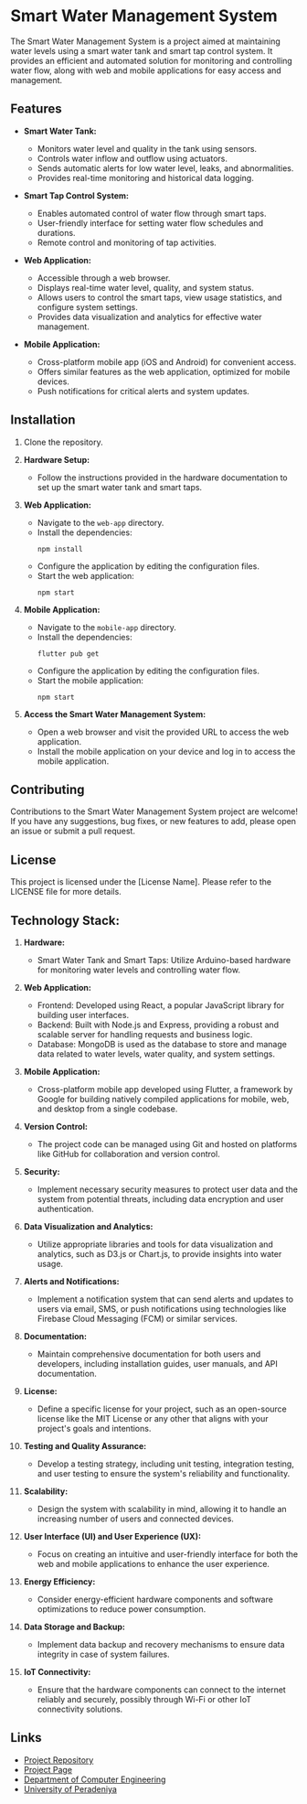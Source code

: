# Smart Water Management System

The Smart Water Management System is a project aimed at maintaining water levels using a smart water tank and smart tap control system. It provides an efficient and automated solution for monitoring and controlling water flow, along with web and mobile applications for easy access and management.

## Features

- **Smart Water Tank:**
  - Monitors water level and quality in the tank using sensors.
  - Controls water inflow and outflow using actuators.
  - Sends automatic alerts for low water level, leaks, and abnormalities.
  - Provides real-time monitoring and historical data logging.

- **Smart Tap Control System:**
  - Enables automated control of water flow through smart taps.
  - User-friendly interface for setting water flow schedules and durations.
  - Remote control and monitoring of tap activities.

- **Web Application:**
  - Accessible through a web browser.
  - Displays real-time water level, quality, and system status.
  - Allows users to control the smart taps, view usage statistics, and configure system settings.
  - Provides data visualization and analytics for effective water management.

- **Mobile Application:**
  - Cross-platform mobile app (iOS and Android) for convenient access.
  - Offers similar features as the web application, optimized for mobile devices.
  - Push notifications for critical alerts and system updates.

## Installation

1. Clone the repository.

2. **Hardware Setup:**
   - Follow the instructions provided in the hardware documentation to set up the smart water tank and smart taps.

3. **Web Application:**
   - Navigate to the `web-app` directory.
   - Install the dependencies:
     ```
     npm install
     ```
   - Configure the application by editing the configuration files.
   - Start the web application:
     ```
     npm start
     ```

4. **Mobile Application:**
   - Navigate to the `mobile-app` directory.
   - Install the dependencies:
     ```
     flutter pub get
     ```
   - Configure the application by editing the configuration files.
   - Start the mobile application:
     ```
     npm start
     ```

5. **Access the Smart Water Management System:**
   - Open a web browser and visit the provided URL to access the web application.
   - Install the mobile application on your device and log in to access the mobile application.

## Contributing

Contributions to the Smart Water Management System project are welcome! If you have any suggestions, bug fixes, or new features to add, please open an issue or submit a pull request.

## License

This project is licensed under the [License Name]. Please refer to the LICENSE file for more details.

## Technology Stack:

1. **Hardware:**
   - Smart Water Tank and Smart Taps: Utilize Arduino-based hardware for monitoring water levels and controlling water flow.

2. **Web Application:**
   - Frontend: Developed using React, a popular JavaScript library for building user interfaces.
   - Backend: Built with Node.js and Express, providing a robust and scalable server for handling requests and business logic.
   - Database: MongoDB is used as the database to store and manage data related to water levels, water quality, and system settings.

3. **Mobile Application:**
   - Cross-platform mobile app developed using Flutter, a framework by Google for building natively compiled applications for mobile, web, and desktop from a single codebase.

4. **Version Control:**
   - The project code can be managed using Git and hosted on platforms like GitHub for collaboration and version control.

5. **Security:**
   - Implement necessary security measures to protect user data and the system from potential threats, including data encryption and user authentication.

6. **Data Visualization and Analytics:**
   - Utilize appropriate libraries and tools for data visualization and analytics, such as D3.js or Chart.js, to provide insights into water usage.

7. **Alerts and Notifications:**
   - Implement a notification system that can send alerts and updates to users via email, SMS, or push notifications using technologies like Firebase Cloud Messaging (FCM) or similar services.

8. **Documentation:**
   - Maintain comprehensive documentation for both users and developers, including installation guides, user manuals, and API documentation.

9. **License:**
   - Define a specific license for your project, such as an open-source license like the MIT License or any other that aligns with your project's goals and intentions.

10. **Testing and Quality Assurance:**
    - Develop a testing strategy, including unit testing, integration testing, and user testing to ensure the system's reliability and functionality.

11. **Scalability:**
    - Design the system with scalability in mind, allowing it to handle an increasing number of users and connected devices.

12. **User Interface (UI) and User Experience (UX):**
    - Focus on creating an intuitive and user-friendly interface for both the web and mobile applications to enhance the user experience.

13. **Energy Efficiency:**
    - Consider energy-efficient hardware components and software optimizations to reduce power consumption.

14. **Data Storage and Backup:**
    - Implement data backup and recovery mechanisms to ensure data integrity in case of system failures.

15. **IoT Connectivity:**
    - Ensure that the hardware components can connect to the internet reliably and securely, possibly through Wi-Fi or other IoT connectivity solutions.
   

## Links

- [Project Repository](https://github.com/cepdnaclk/e19-3yp-Project-Smart-Water-Tank)
- [Project Page](https://cepdnaclk.github.io/e19-3yp-Project-Smart-Water-Tank/)
- [Department of Computer Engineering](http://www.ce.pdn.ac.lk/)
- [University of Peradeniya](https://eng.pdn.ac.lk/)



